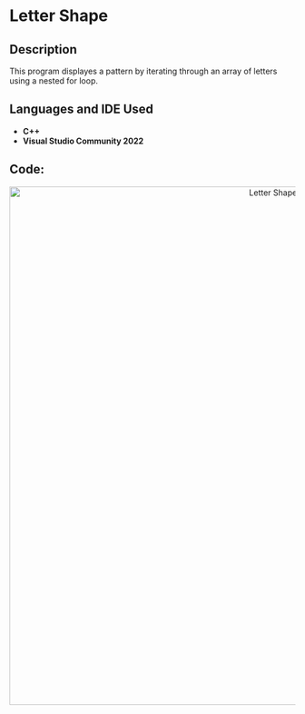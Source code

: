 <h1>Letter Shape</h1>

<h2>Description</h2>
This program displayes a pattern by iterating through an array of letters using a nested for loop.


<h2>Languages and IDE Used</h2>

- <b>C++</b> 
- <b>Visual Studio Community 2022</b>

<h2>Code:</h2>

<p align="center">
<img width="913" alt="Letter Shape" src="https://github.com/adismith2023/Letter-Shape/assets/147835901/21e94641-5f56-407c-bf39-01b5b07e7286">


</p>

<!--
 ```diff
- text in red
+ text in green
! text in orange
# text in gray
@@ text in purple (and bold)@@
```
--!>
